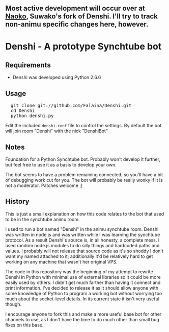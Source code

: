 ## Most active development will occur over at [Naoko](https://github.com/Suwako/Naoko), Suwako's fork of Denshi. I'll try to track non-animu specific changes here, however.

# Denshi - A prototype Synchtube bot

## Requirements
- Denshi was developed using Python 2.6.6

## Usage
<pre>
  git clone git://github.com/Falaina/Denshi.git
  cd Denshi
  python denshi.py
</pre>

Edit the included `denshi.conf` file to control the settings. By default the bot will join room "Denshi" with the nick "DenshiBot"

## Notes
Foundation for a Python Synchtube bot. Probably won't develop it further, but feel free to use it as a basis to develop your own.

The bot seems to have a problem remaining connected, so you'll have a bit of debugging work cut for you. The bot will probably be really wonky if it is not a moderator. Patches welcome ;)

## History
This is just a small explanation on how this code relates to the bot that used to be in the synchtube animu room.

I used to run a bot named "Denshi" in the animu synchtube room. Denshi was written in node.js and was written while I was learning the synchtube protocol. As a result Denshi's source is, in all honesty, a complete mess. I used random node.js modules to do silly things and hardcoded paths and values. I probably will not release that source code as it's so shoddy I don't want my named attached to it; additionally it'd be relatively hard to get working on any machine that wasn't her original VPS.

The code in this repository was the beginning of my attempt to rewrite Denshi in Python with minimal use of external libraries so it could be more easily used by others. I didn't get much farther than having it connect and print information. I've decided to release it as it should allow anyone with some knowledge of Python to program a working bot without worrying too much about the socket-level details. In its current state it isn't very useful though.

I encourage anyone to fork this and make a more useful base bot for other channels to use, as I don't have the time to do much other than small bug fixes on this base.